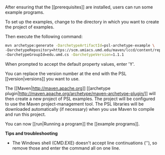 After ensuring that the [[prerequisites]] are installed, users can run some example programs. 

To set up the examples, change to the directory in which you want to create the project of examples.

Then execute the following command:

```sh
mvn archetype:generate -DarchetypeArtifactId=psl-archetype-example \
-DarchetypeRepository=https://scm.umiacs.umd.edu/maven/lccd/content/repositories/psl-releases/ \
-DarchetypeGroupId=edu.umd.cs -DarchetypeVersion=1.1.1
```

When prompted to accept the default property values, enter 'Y'.

You can replace the version number at the end with the PSL [[version|versions]] you want to use. 

The [[Maven|http://maven.apache.org]] [[archetype plugin|http://maven.apache.org/archetype/maven-archetype-plugin/]] will then create a new project of PSL examples. The project will be configured to use the Maven project-management tool. The PSL libraries will be downloaded automatically (if necessary) when you use Maven to compile and run this project.

You can now [[run|Running a program]] the [[example programs]].

**Tips and troubleshooting**

* The Windows shell (CMD.EXE) doesn't accept line continuations ('\'), so remove those and enter the command all on one line.